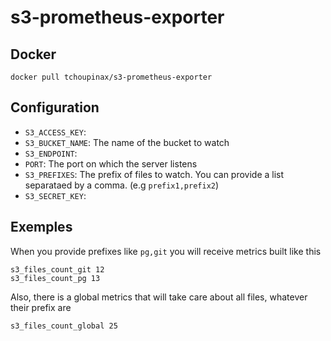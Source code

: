 # s3-prometheus-exporter

## Docker

```
docker pull tchoupinax/s3-prometheus-exporter
```

## Configuration

- `S3_ACCESS_KEY`: 
- `S3_BUCKET_NAME`: The name of the bucket to watch
- `S3_ENDPOINT`: 
- `PORT`: The port on which the server listens
- `S3_PREFIXES`: The prefix of files to watch. You can provide a list separataed by a comma. (e.g `prefix1,prefix2`)
- `S3_SECRET_KEY`: 

## Exemples

When you provide prefixes like `pg,git` you will receive metrics built like this

```
s3_files_count_git 12
s3_files_count_pg 13
```

Also, there is a global metrics that will take care about all files, whatever their prefix are

```
s3_files_count_global 25
```
